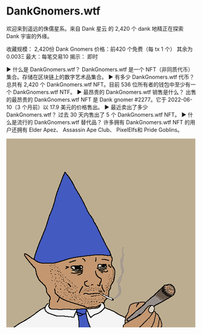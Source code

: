 # DankGnomers.wtf

欢迎来到遥远的侏儒星系。来自 Dank 星云
的 2,420 个 dank 地精正在探索 Dank 宇宙的外缘。

收藏规模：  2,420份 Dank Gnomers
价格：前420 个免费（每 tx 1 个）
其余为0.003Ξ
最大：每笔交易10
揭示： 即时

▶ 什么是 DankGnomers.wtf？
DankGnomers.wtf 是一个 NFT（非同质代币）集合。存储在区块链上的数字艺术品集合。
▶ 有多少 DankGnomers.wtf 代币？
总共有 2,420 个 DankGnomers.wtf NFT。目前 536 位所有者的钱包中至少有一个 DankGnomers.wtf NTF。
▶ 最昂贵的 DankGnomers.wtf 销售是什么？
出售的最昂贵的 DankGnomers.wtf NFT 是 Dank gnomer #2277。它于 2022-06-10（3 个月前）以 17.9 美元的价格售出。
▶ 最近卖出了多少 DankGnomers.wtf？
过去 30 天内售出了 5 个 DankGnomers.wtf NFT。
▶ 什么是流行的 DankGnomers.wtf 替代品？
许多拥有 DankGnomers.wtf NFT 的用户还拥有 Elder Apez、 Assassin Ape Club、 PixelElfs和 Pride Goblins。

![NFT](unnamed.png)
